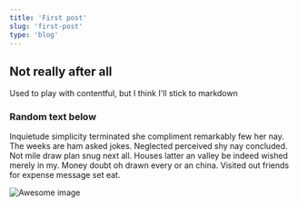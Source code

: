```yaml
---
title: 'First post'
slug: 'first-post'
type: 'blog'
---
```

## Not really after all
Used to play with contentful, but I think I'll stick to markdown

### Random text below
Inquietude simplicity terminated she compliment remarkably few her nay. The weeks are ham asked jokes. Neglected perceived shy nay concluded. Not mile draw plan snug next all. Houses latter an valley be indeed wished merely in my. Money doubt oh drawn every or an china. Visited out friends for expense message set eat. 

![Awesome image](images/honeymoon2.jpg)

